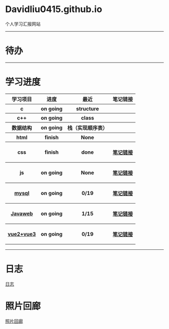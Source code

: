 # Davidliu0415.github.io
个人学习汇报网站

---

# 待办
---
# 学习进度
<table>
  <tr>
    <th>学习项目</th>
    <th>进度</th>
    <th>最近</th>
    <th>笔记链接</th>
  </tr>
  <tr>
    <th>c</th>
    <th>on going</th>
    <th>structure</th>
    <th></th>
  </tr>
  <tr>
    <th>c++</th>
    <th>on going</th>
    <th>class</th>
    <th></th>
  </tr>
  <tr>
    <th>数据结构</th>
    <th>on going</th>
    <th>栈（实现顺序表）</th>
    <th></th>
  </tr>
  <tr>
    <th>html</th>
    <th>finish</th>
    <th>None</th>
    <th></th>
  </tr>
  <tr>
    <th>css</th>
    <th>finish</th>
    <th>done</th>
    <th>

[笔记链接](笔记css.md)</th>

  </tr>
  <tr>
    <th>js</th>
    <th>on going</th>
    <th>None</th>
    <th> 

[笔记链接](笔记js.md)</th>
  </tr>
  <tr>
    <th>

[mysql](https://www.bilibili.com/video/BV1iF411z7Pu/?spm_id_from=333.999.0.0)</th>
    <th>on going</th>
    <th>0/19</th>
    <th>  
  
  [笔记链接](mysql\笔记MySQL.md)</th>
  </tr>
  </tr>
  <tr>
    <th>

[Javaweb](https://www.bilibili.com/video/BV1m84y1w7Tb/?spm_id_from=333.999.0.0&vd_source=aa3bd38ab9f4979f8501b89f16fdbfba)</th>
    <th>on going</th>
    <th>1/15</th>
    <th> 

[笔记链接](javaweb\笔记Javaweb.md)</th>
  </tr>
  </tr>
  <tr>
    <th>

[vue2+vue3](https://www.bilibili.com/video/BV1HV4y1a7n4/?spm_id_from=333.999.0.0&vd_source=aa3bd38ab9f4979f8501b89f16fdbfba)</th>
    <th>on going</th>
    <th>0/19</th>
    <th> 

[笔记链接](vue2+vue3\笔记vue2+vue3.md)</th>
  </tr>
</table>

---

# 日志
[日志](日志.md)
# 照片回廊
[照片回廊](picture/照片回廊.html)
